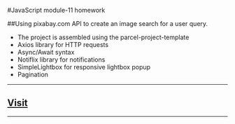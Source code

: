 #JavaScript module-11 homework

##Using pixabay.com API to create an image search for a user query.

- The project is assembled using the parcel-project-template
- Axios library for HTTP requests
- Async/Await syntax
- Notiflix library for notifications
- SimpleLightbox for responsive lightbox popup
- Pagination

---

## **[ Visit](https://michael-zhinchyn.github.io/goit-js-hw-11-enhanced/)**

---
